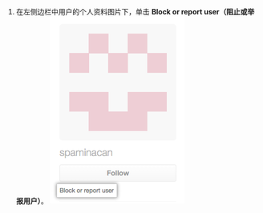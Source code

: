 1. 在左侧边栏中用户的个人资料图片下，单击 **Block or report user（阻止或举报用户）**。 ![阻止或举报用户链接](/assets/images/help/profile/profile-block-or-report-button.png)
